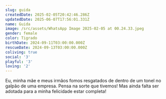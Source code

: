 ```yaml
---
slug: guida
createdDate: 2025-02-05T20:42:46.286Z
updatedDate: 2025-06-07T17:56:01.331Z
name: Guida
image: /src/assets/WhatsApp Image 2025-02-05 at 00.24.33.jpeg
gender: female
color: Tigrado
birthDate: 2024-09-11T03:00:00.000Z
rescueDate: 2024-09-13T03:00:00.000Z
coliving: true
social: '3'
playful: '3'
loving: '2'
---
```


Eu, minha mãe e meus irmãos fomos resgatados de dentro de um tonel no galpão de uma empresa. Pensa na sorte que tivemos! Mas ainda falta ser adotada para a minha felicidade estar completa! 
